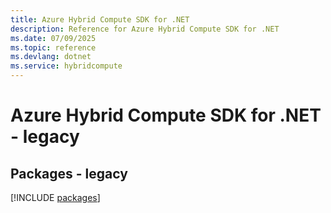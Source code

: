 ```yaml
---
title: Azure Hybrid Compute SDK for .NET
description: Reference for Azure Hybrid Compute SDK for .NET
ms.date: 07/09/2025
ms.topic: reference
ms.devlang: dotnet
ms.service: hybridcompute
---
```

# Azure Hybrid Compute SDK for .NET - legacy
## Packages - legacy
[!INCLUDE [packages](hybrid-compute-index.md)]